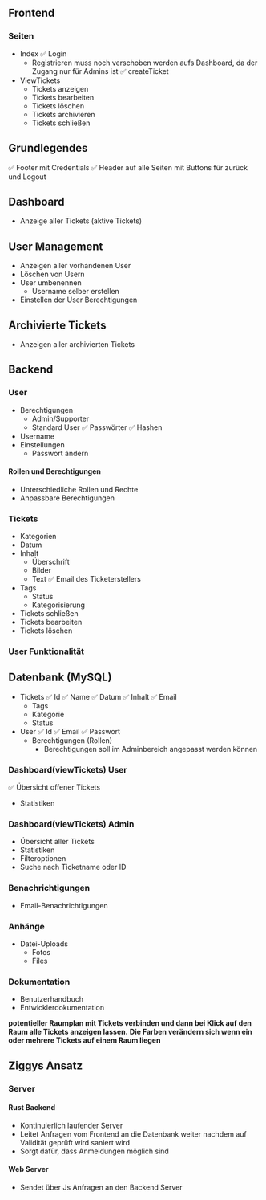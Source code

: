 ## Frontend
### Seiten
- Index
    ✅ Login
    - Registrieren muss noch verschoben werden aufs Dashboard, da der Zugang nur für Admins ist
✅ createTicket
- ViewTickets
    - Tickets anzeigen
    - Tickets bearbeiten
    - Tickets löschen
    - Tickets archivieren
    - Tickets schließen

## Grundlegendes
✅ Footer mit Credentials
✅ Header auf alle Seiten mit Buttons für zurück und Logout 

## Dashboard
- Anzeige aller Tickets (aktive Tickets)


## User Management
- Anzeigen aller vorhandenen User
- Löschen von Usern
- User umbenennen
    - Username selber erstellen
- Einstellen der User Berechtigungen

## Archivierte Tickets
- Anzeigen aller archivierten Tickets

## Backend

### User
- Berechtigungen
    - Admin/Supporter
    - Standard User
✅ Passwörter
    ✅ Hashen
- Username
- Einstellungen
    - Passwort ändern

#### Rollen und Berechtigungen
- Unterschiedliche Rollen und Rechte
- Anpassbare Berechtigungen

### Tickets
- Kategorien
- Datum
- Inhalt
    - Überschrift
    - Bilder
    - Text
✅ Email des Ticketerstellers
- Tags
    - Status
    - Kategorisierung
- Tickets schließen
- Tickets bearbeiten
- Tickets löschen

### User Funktionalität
## Datenbank (MySQL)
- Tickets
    ✅ Id
    ✅ Name
    ✅ Datum
    ✅ Inhalt
    ✅ Email
    - Tags
    - Kategorie
    - Status
- User
    ✅ Id
    ✅ Email
    ✅ Passwort
    - Berechtigungen (Rollen)
        - Berechtigungen soll im Adminbereich angepasst werden können

### Dashboard(viewTickets) User
✅ Übersicht offener Tickets
- Statistiken

### Dashboard(viewTickets) Admin
- Übersicht aller Tickets
- Statistiken
- Filteroptionen
- Suche nach Ticketname oder ID

### Benachrichtigungen
- Email-Benachrichtigungen

### Anhänge
- Datei-Uploads
    - Fotos
    - Files

### Dokumentation
- Benutzerhandbuch
- Entwicklerdokumentation

**potentieller Raumplan mit Tickets verbinden und dann bei Klick auf den Raum alle Tickets anzeigen lassen.**
**Die Farben verändern sich wenn ein oder mehrere Tickets auf einem Raum liegen**



## Ziggys Ansatz

### Server
#### Rust Backend
- Kontinuierlich laufender Server
- Leitet Anfragen vom Frontend an die Datenbank weiter nachdem auf Validität geprüft wird saniert wird
- Sorgt dafür, dass Anmeldungen möglich sind

#### Web Server
- Sendet über Js Anfragen an den Backend Server